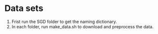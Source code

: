 # Data sets

1. Frist run the SGD folder to get the naming dictionary.
2. In each folder, run make_data.sh to download and preprocess the data. 